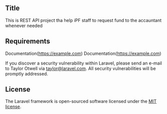

## Title
This is REST API project tha help iPF staff to request fund to the accauntant whenever needed

## Requirements
Documentation(https://example.com)
Documentation(https://example.com)

If you discover a security vulnerability within Laravel, please send an e-mail to Taylor Otwell via [taylor@laravel.com](mailto:taylor@laravel.com). All security vulnerabilities will be promptly addressed.

## License

The Laravel framework is open-sourced software licensed under the [MIT license](https://opensource.org/licenses/MIT).
